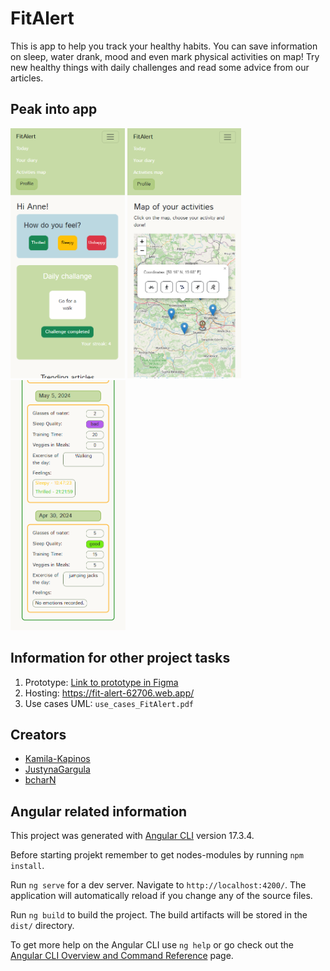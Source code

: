 # FitAlert

This is app to help you track your healthy habits. You can save information on sleep, water drank, mood and even mark physical activities on map! Try new healthy things with daily challenges and read some advice from our articles.

## Peak into app

<img src="image.png" height="400"> <img src="image-1.png" height="400"> <img src="image-2.png" height="400">

## Information for other project tasks

1. Prototype: [Link to prototype in Figma](https://www.figma.com/proto/xZJqp9e9Yo9wVWBARvIY9C/fitAlert?type=design&node-id=3-3&t=z6xd8NBxAOvJm0oU-1&scaling=scale-down&page-id=0%3A1&starting-point-node-id=3%3A3&show-proto-sidebar=1)
2. Hosting: https://fit-alert-62706.web.app/
3. Use cases UML: `use_cases_FitAlert.pdf`

## Creators

- [Kamila-Kapinos](https://github.com/Kamila-Kapinos)
- [JustynaGargula](https://github.com/JustynaGargula)
- [bcharN](https://github.com/bcharN)

## Angular related information

This project was generated with [Angular CLI](https://github.com/angular/angular-cli) version 17.3.4.

Before starting projekt remember to get nodes-modules by running `npm install`.

Run `ng serve` for a dev server. Navigate to `http://localhost:4200/`. The application will automatically reload if you change any of the source files.

Run `ng build` to build the project. The build artifacts will be stored in the `dist/` directory.

To get more help on the Angular CLI use `ng help` or go check out the [Angular CLI Overview and Command Reference](https://angular.io/cli) page.
